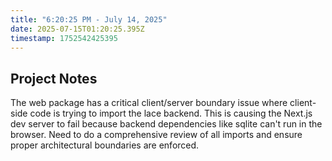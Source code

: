 ```yaml
---
title: "6:20:25 PM - July 14, 2025"
date: 2025-07-15T01:20:25.395Z
timestamp: 1752542425395
---
```


## Project Notes

The web package has a critical client/server boundary issue where client-side code is trying to import the lace backend. This is causing the Next.js dev server to fail because backend dependencies like sqlite can't run in the browser. Need to do a comprehensive review of all imports and ensure proper architectural boundaries are enforced.
